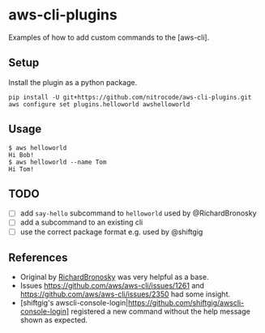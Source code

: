 # aws-cli-plugins
Examples of how to add custom commands to the [aws-cli].

## Setup

Install the plugin as a python package.

    pip install -U git+https://github.com/nitrocode/aws-cli-plugins.git
    aws configure set plugins.helloworld awshelloworld

## Usage

```
$ aws helloworld
Hi Bob!
$ aws helloworld --name Tom
Hi Tom!
```

## TODO

* [ ] add `say-hello` subcommand to `helloworld` used by @RichardBronosky
* [ ] add a subcommand to an existing cli
* [ ] use the correct package format e.g. used by @shiftgig

## References

* Original by [RichardBronosky](https://github.com/RichardBronosky/aws-cli-plugins) was very helpful as a base.
* Issues https://github.com/aws/aws-cli/issues/1261 and https://github.com/aws/aws-cli/issues/2350 had some insight.
* [shiftgig's awscli-console-login|https://github.com/shiftgig/awscli-console-login] registered a new command without the help message shown as expected.

